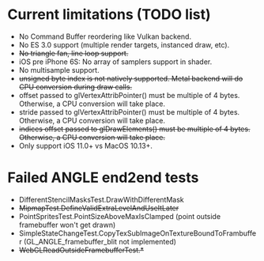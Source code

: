 # Current limitations (TODO list)
- No Command Buffer reordering like Vulkan backend.
- No ES 3.0 support (multiple render targets, instanced draw, etc).
- ~~No triangle fan, line loop support.~~
- iOS pre iPhone 6S: No array of samplers support in shader.
- No multisample support.
- ~~unsigned byte index is not natively supported. Metal backend will do CPU conversion during draw calls.~~
- offset passed to glVertexAttribPointer() must be multiple of 4 bytes.
Otherwise, a CPU conversion will take place.
- stride passed to glVertexAttribPointer() must be multiple of 4 bytes.
Otherwise, a CPU conversion will take place.
- ~~indices offset passed to glDrawElements() must be multiple of 4 bytes.
Otherwise, a CPU conversion will take place.~~
- Only support iOS 11.0+ vs MacOS 10.13+.

# Failed ANGLE end2end tests
- DifferentStencilMasksTest.DrawWithDifferentMask
- ~~MipmapTest.DefineValidExtraLevelAndUseItLater~~
- PointSpritesTest.PointSizeAboveMaxIsClamped (point outside framebuffer won't get drawn)
- SimpleStateChangeTest.CopyTexSubImageOnTextureBoundToFrambuffer (GL_ANGLE_framebuffer_blit not implemented)
- ~~WebGLReadOutsideFramebufferTest.*~~